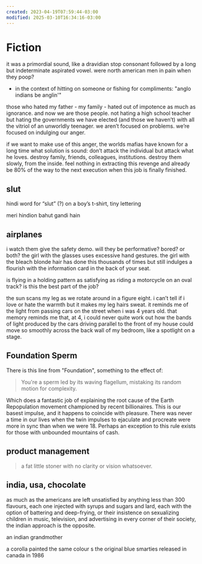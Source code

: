 ```yaml
---
created: 2023-04-19T07:59:44-03:00
modified: 2025-03-10T16:34:16-03:00
---
```


# Fiction

it was a primordial sound, like a dravidian stop consonant followed by a long but indeterminate aspirated vowel. were north american men in pain when they poop?

* in the context of hitting on someone or fishing for compliments: "anglo indians be anglin'"

those who hated my father - my family - hated out of impotence as much as ignorance. and now we are those people. not hating a high school teacher but hating the governments we have elected (and those we haven’t) with all the vitriol of an unworldly teenager. we aren’t focused on problems. we’re focused on indulging our anger.

if we want to make use of this anger, the worlds mafias have known for a long time what solution is sound: don’t attack the individual but attack what he loves. destroy family, friends, colleagues, institutions. destroy them slowly, from the inside. feel nothing in extracting this revenge and already be 80% of the way to the next execution when this job is finally finished.

## slut

hindi word for “slut” (?) on a boy’s t-shirt, tiny lettering

meri hindion bahut gandi hain

## airplanes

i watch them give the safety demo. will they be performative? bored? or both? the girl with the glasses uses excessive hand gestures. the girl with the bleach blonde hair has done this thousands of times but still indulges a flourish with the information card in the back of your seat.

is flying in a holding pattern as satisfying as riding a motorcycle on an oval track? is this the best part of the job?

the sun scans my leg as we rotate around in a figure eight. i can’t tell if i love or hate the warmth but it makes my leg hairs sweat. it reminds me of the light from passing cars on the street when i was 4 years old. that memory reminds me that, at 4, i could never quite work out how the bands of light produced by the cars driving parallel to the front of my house could move so smoothly across the back wall of my bedroom, like a spotlight on a stage.

## Foundation Sperm

There is this line from "Foundation", something to the effect of:

> You're a sperm led by its waving flagellum, mistaking its random motion for complexity.

Which does a fantastic job of explaining the root cause of the Earth Repopulation movement championed by recent billionaires. This is our basest impulse, and it happens to coincide with pleasure. There was never a time in our lives when the twin impulses to ejaculate and procreate were more in sync than when we were 18. Perhaps an exception to this rule exists for those with unbounded mountains of cash.


## product management 

> a fat little stoner with no clarity or vision whatsoever.


## india, usa, chocolate 

as much as the americans are left unsatisfied by anything less than 300 flavours, each one injected with syrups and sugars and lard, each with the option of battering and deep-frying, or their insistence on sexualizing children in music, television, and advertising in every corner of their society, the indian approach is the opposite. 

an indian grandmother

a corolla painted the same colour s the original blue smarties released in canada in 1986
